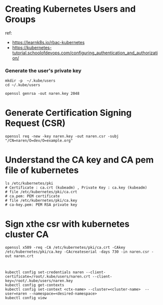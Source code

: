 # Creating Kubernetes Users and Groups
ref: 
- https://learnk8s.io/rbac-kubernetes
- https://kubernetes-tutorial.schoolofdevops.com/configuring_authentication_and_authorization/


### Generate the user's private key
```
mkdir -p  ~/.kube/users
cd ~/.kube/users

openssl genrsa -out naren.key 2048

```
# Generate Certification Signing Request (CSR) 
```
openssl req -new -key naren.key -out naren.csr -subj "/CN=naren/O=dev/O=example.org"
```
# Understand the CA key and CA pem file of kubernetes 
```
ls /etc/kubernetes/pki 
# Certificate : ca.crt (kubeadm) , Private Key : ca.key (kubeadm) 
# file /etc/kubernetes/pki/ca.crt
# ca.pem: PEM certificate
# file /etc/kubernetes/pki/ca.key
# ca-key.pem: PEM RSA private key
```
# Sign xthe csr with kubernetes cluster CA
```
openssl x509 -req -CA /etc/kubernetes/pki/ca.crt -CAkey /etc/kubernetes/pki/ca.key -CAcreateserial -days 730 -in naren.csr -out naren.crt

```
# 
```
kubectl config set-credentials naren --client-certificate=/root/.kube/users/naren.crt --client-key=/root/.kube/users/naren.key
kubectl config get-contexts
kubectl config set-context <ctx-name> --cluster=<cluster-name>  --user=naren --namespace=<desired-namespace>
kubectl config view


```
